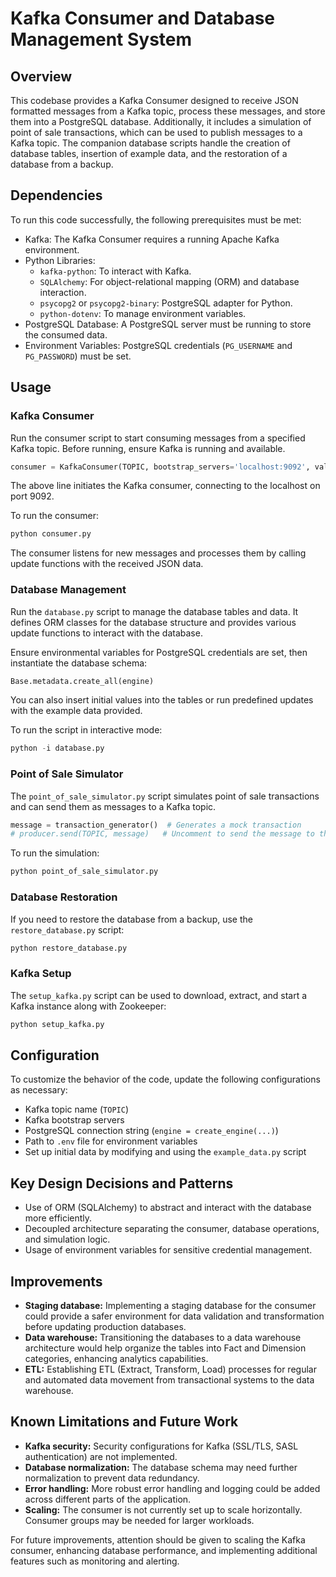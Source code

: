 # Kafka Consumer and Database Management System

## Overview

This codebase provides a Kafka Consumer designed to receive JSON formatted messages from a Kafka topic, process these messages, and store them into a PostgreSQL database. Additionally, it includes a simulation of point of sale transactions, which can be used to publish messages to a Kafka topic. The companion database scripts handle the creation of database tables, insertion of example data, and the restoration of a database from a backup.

## Dependencies

To run this code successfully, the following prerequisites must be met:

- Kafka: The Kafka Consumer requires a running Apache Kafka environment.
- Python Libraries:
  - `kafka-python`: To interact with Kafka.
  - `SQLAlchemy`: For object-relational mapping (ORM) and database interaction.
  - `psycopg2` or `psycopg2-binary`: PostgreSQL adapter for Python.
  - `python-dotenv`: To manage environment variables.
- PostgreSQL Database: A PostgreSQL server must be running to store the consumed data.
- Environment Variables: PostgreSQL credentials (`PG_USERNAME` and `PG_PASSWORD`) must be set.

## Usage

### Kafka Consumer

Run the consumer script to start consuming messages from a specified Kafka topic. Before running, ensure Kafka is running and available.

```python
consumer = KafkaConsumer(TOPIC, bootstrap_servers='localhost:9092', value_deserializer=lambda v: json.loads(v.decode('utf-8')))
```

The above line initiates the Kafka consumer, connecting to the localhost on port 9092.

To run the consumer:

```python
python consumer.py
```

The consumer listens for new messages and processes them by calling update functions with the received JSON data.

### Database Management

Run the `database.py` script to manage the database tables and data. It defines ORM classes for the database structure and provides various update functions to interact with the database.

Ensure environmental variables for PostgreSQL credentials are set, then instantiate the database schema:

```python
Base.metadata.create_all(engine)
```

You can also insert initial values into the tables or run predefined updates with the example data provided.

To run the script in interactive mode:

```python
python -i database.py
```

### Point of Sale Simulator

The `point_of_sale_simulator.py` script simulates point of sale transactions and can send them as messages to a Kafka topic.

```python
message = transaction_generator()  # Generates a mock transaction
# producer.send(TOPIC, message)   # Uncomment to send the message to the Kafka topic
```

To run the simulation:

```python
python point_of_sale_simulator.py
```

### Database Restoration

If you need to restore the database from a backup, use the `restore_database.py` script:

```python
python restore_database.py
```

### Kafka Setup

The `setup_kafka.py` script can be used to download, extract, and start a Kafka instance along with Zookeeper:

```python
python setup_kafka.py
```

## Configuration

To customize the behavior of the code, update the following configurations as necessary:

- Kafka topic name (`TOPIC`)
- Kafka bootstrap servers
- PostgreSQL connection string (`engine = create_engine(...)`)
- Path to `.env` file for environment variables
- Set up initial data by modifying and using the `example_data.py` script

## Key Design Decisions and Patterns

- Use of ORM (SQLAlchemy) to abstract and interact with the database more efficiently.
- Decoupled architecture separating the consumer, database operations, and simulation logic.
- Usage of environment variables for sensitive credential management.

## Improvements

- **Staging database:** Implementing a staging database for the consumer could provide a safer environment for data validation and transformation before updating production databases.
- **Data warehouse:** Transitioning the databases to a data warehouse architecture would help organize the tables into Fact and Dimension categories, enhancing analytics capabilities.
- **ETL:** Establishing ETL (Extract, Transform, Load) processes for regular and automated data movement from transactional systems to the data warehouse.

## Known Limitations and Future Work

- **Kafka security:** Security configurations for Kafka (SSL/TLS, SASL authentication) are not implemented.
- **Database normalization:** The database schema may need further normalization to prevent data redundancy.
- **Error handling:** More robust error handling and logging could be added across different parts of the application.
- **Scaling:** The consumer is not currently set up to scale horizontally. Consumer groups may be needed for larger workloads.

For future improvements, attention should be given to scaling the Kafka consumer, enhancing database performance, and implementing additional features such as monitoring and alerting.